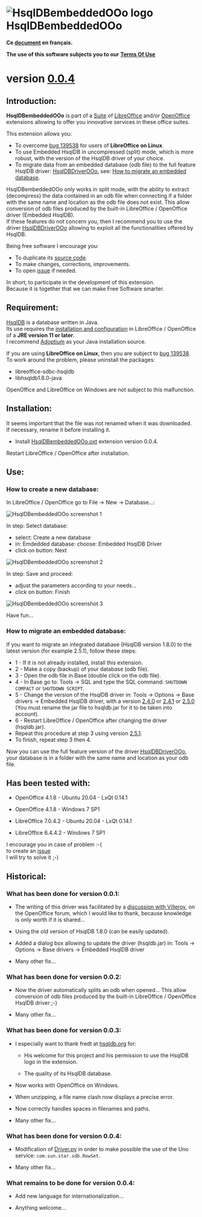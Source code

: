 # ![HsqlDBembeddedOOo logo](img/HsqlDBembeddedOOo.png) HsqlDBembeddedOOo

**Ce [document](https://prrvchr.github.io/HsqlDBembeddedOOo/README_fr) en français.**

**The use of this software subjects you to our** [**Terms Of Use**](https://prrvchr.github.io/HsqlDBembeddedOOo/HsqlDBembeddedOOo/registration/TermsOfUse_en)

# version [0.0.4](https://prrvchr.github.io/HsqlDBembeddedOOo#historical)

## Introduction:

**HsqlDBembeddedOOo** is part of a [Suite](https://prrvchr.github.io/) of [LibreOffice](https://www.libreoffice.org/download/download/) and/or [OpenOffice](https://www.openoffice.org/download/index.html) extensions allowing to offer you innovative services in these office suites.  

This extension allows you:
- To overcome [bug 139538](https://bugs.documentfoundation.org/show_bug.cgi?id=139538) for users of **LibreOffice on Linux**.
- To use Embedded HsqlDB in uncompressed (split) mode, which is more robust, with the version of the HsqlDB driver of your choice.
- To migrate data from an embedded database (odb file) to the full feature HsqlDB driver: [HsqlDBDriverOOo](https://prrvchr.github.io/HsqlDBDriverOOo/), see: [How to migrate an embedded database](https://prrvchr.github.io/HsqlDBembeddedOOo/#how-to-migrate-an-embedded-database).

HsqlDBembeddedOOo only works in split mode, with the ability to extract (decompress) the data contained in an odb file when connecting if a folder with the same name and location as the odb file does not exist. This allow conversion of odb files produced by the built-in LibreOffice / OpenOffice driver (Embedded HsqlDB).  
If these features do not concern you, then I recommend you to use the driver [HsqlDBDriverOOo](https://prrvchr.github.io/HsqlDBDriverOOo/) allowing to exploit all the functionalities offered by HsqlDB.

Being free software I encourage you:
- To duplicate its [source code](https://github.com/prrvchr/HsqlDBembeddedOOo/).
- To make changes, corrections, improvements.
- To open [issue](https://github.com/prrvchr/HsqlDBembeddedOOo/issues/new) if needed.

In short, to participate in the development of this extension.  
Because it is together that we can make Free Software smarter.

## Requirement:

[HsqlDB](http://hsqldb.org/) is a database written in Java.  
Its use requires the [installation and configuration](https://wiki.documentfoundation.org/Documentation/HowTo/Install_the_correct_JRE_-_LibreOffice_on_Windows_10) in LibreOffice / OpenOffice of a **JRE version 11 or later**.  
I recommend [Adoptium](https://adoptium.net/releases.html?variant=openjdk11) as your Java installation source.

If you are using **LibreOffice on Linux**, then you are subject to [bug 139538](https://bugs.documentfoundation.org/show_bug.cgi?id=139538).  
To work around the problem, please uninstall the packages:
- libreoffice-sdbc-hsqldb
- libhsqldb1.8.0-java

OpenOffice and LibreOffice on Windows are not subject to this malfunction.

## Installation:

It seems important that the file was not renamed when it was downloaded.
If necessary, rename it before installing it.

- Install [HsqlDBembeddedOOo.oxt](https://github.com/prrvchr/HsqlDBembeddedOOo/raw/master/HsqlDBembeddedOOo.oxt) extension version 0.0.4.

Restart LibreOffice / OpenOffice after installation.

## Use:

### How to create a new database:

In LibreOffice / OpenOffice go to File -> New -> Database...:

![HsqlDBembeddedOOo screenshot 1](img/HsqlDBembeddedOOo-1.png)

In step: Select database:
- select: Create a new database
- in: Emdedded database: choose: Embedded HsqlDB Driver
- click on button: Next

![HsqlDBembeddedOOo screenshot 2](img/HsqlDBembeddedOOo-2.png)

In step: Save and proceed:
- adjust the parameters according to your needs...
- click on button: Finish

![HsqlDBembeddedOOo screenshot 3](img/HsqlDBembeddedOOo-3.png)

Have fun...

### How to migrate an embedded database:

If you want to migrate an integrated database (HsqlDB version 1.8.0) to the latest version (for example 2.5.1), follow these steps:
- 1 - If it is not already installed, install this extension.
- 2 - Make a copy (backup) of your database (odb file).
- 3 - Open the odb file in Base (double click on the odb file).
- 4 - In Base go to: Tools -> SQL and type the SQL command: `SHUTDOWN COMPACT` or `SHUTDOWN SCRIPT`.
- 5 - Change the version of the HsqlDB driver in: Tools -> Options -> Base drivers -> Embedded HsqlDB driver, with a version [2.4.0](https://repo1.maven.org/maven2/org/hsqldb/hsqldb/2.4.0/hsqldb-2.4.0.jar) or [2.4.1](https://repo1.maven.org/maven2/org/hsqldb/hsqldb/2.4.1/hsqldb-2.4.1.jar) or [2.5.0](https://repo1.maven.org/maven2/org/hsqldb/hsqldb/2.5.0/hsqldb-2.5.0.jar) (You must rename the jar file to hsqldb.jar for it to be taken into account).
- 6 - Restart LibreOffice / OpenOffice after changing the driver (hsqldb.jar).
- Repeat this procedure at step 3 using version [2.5.1](https://repo1.maven.org/maven2/org/hsqldb/hsqldb/2.5.1/hsqldb-2.5.1.jar).
- To finish, repeat step 3 then 4.

Now you can use the full feature version of the driver [HsqlDBDriverOOo](https://prrvchr.github.io/HsqlDBDriverOOo/), your database is in a folder with the same name and location as your odb file.

## Has been tested with:

* OpenOffice 4.1.8 - Ubuntu 20.04 - LxQt 0.14.1

* OpenOffice 4.1.8 - Windows 7 SP1

* LibreOffice 7.0.4.2 - Ubuntu 20.04 - LxQt 0.14.1

* LibreOffice 6.4.4.2 - Windows 7 SP1

I encourage you in case of problem :-(  
to create an [issue](https://github.com/prrvchr/HsqlDBembeddedOOo/issues/new)  
I will try to solve it ;-)

## Historical:

### What has been done for version 0.0.1:

- The writing of this driver was facilitated by a [discussion with Villeroy](https://forum.openoffice.org/en/forum/viewtopic.php?f=13&t=103912), on the OpenOffice forum, which I would like to thank, because knowledge is only worth if it is shared...

- Using the old version of HsqlDB 1.8.0 (can be easily updated).

- Added a dialog box allowing to update the driver (hsqldb.jar) in: Tools -> Options -> Base drivers -> Embedded HsqlDB driver

- Many other fix...

### What has been done for version 0.0.2:

- Now the driver automatically splits an odb when opened... This allow conversion of odb files produced by the built-in LibreOffice / OpenOffice HsqlDB driver ;-)

- Many other fix...

### What has been done for version 0.0.3:

- I especially want to thank fredt at [hsqldb.org](http://hsqldb.org/) for:

    - His welcome for this project and his permission to use the HsqlDB logo in the extension.

    - The quality of its HsqlDB database.

- Now works with OpenOffice on Windows.

- When unzipping, a file name clash now displays a precise error.

- Now correctly handles spaces in filenames and paths.

- Many other fix...

### What has been done for version 0.0.4:

- Modification of [Driver.py](https://github.com/prrvchr/HsqlDBembeddedOOo/blob/master/HsqlDBembeddedOOo/Driver.py) in order to make possible the use of the Uno service: `com.sun.star.sdb.RowSet`.

- Many other fix...

### What remains to be done for version 0.0.4:

- Add new language for internationalization...

- Anything welcome...
